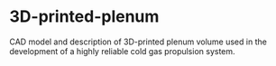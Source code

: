 # 3D-printed-plenum
CAD model and description of 3D-printed plenum volume used in the development of a highly reliable cold gas propulsion system.
